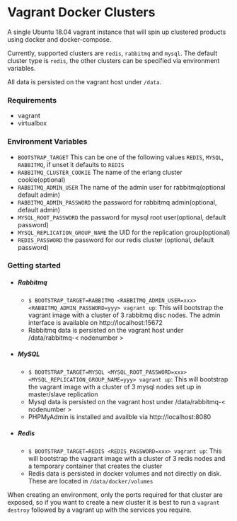 # Vagrant Docker Clusters

A single Ubuntu 18.04 vagrant instance that will spin up clustered products using docker and docker-compose.

Currently, supported clusters are `redis`, `rabbitmq` and `mysql`. The default cluster type is `redis`, the other clusters
can be specified via environment variables.

All data is persisted on the vagrant host under `/data`.

### Requirements
 - vagrant
 - virtualbox

### Environment Variables
  - `BOOTSTRAP_TARGET` This can be one of the following values `REDIS`, `MYSQL`, `RABBITMQ`, if unset it defaults to `REDIS`
  - `RABBITMQ_CLUSTER_COOKIE` The name of the erlang cluster cookie(optional)
  - `RABBITMQ_ADMIN_USER` The name of the admin user for rabbitmq(optional default admin)
  - `RABBITMQ_ADMIN_PASSWORD` the password for rabbitmq admin(optional, default admin)
  - `MYSQL_ROOT_PASSWORD`  the password for mysql root user(optional, default password)
  - `MYSQL_REPLICATION_GROUP_NAME` the UID for the replication group(optional)
  - `REDIS_PASSWORD` the password for our redis cluster (optional, default password)

### Getting started

- ##### Rabbitmq
  - `$ BOOTSTRAP_TARGET=RABBITMQ <RABBITMQ_ADMIN_USER=xxx> <RABBITMQ_ADMIN_PASSWORD=yyy> vagrant up`: This will bootstrap the vagrant image with a cluster of 3
    rabbitmq disc nodes. The admin interface is available on http://localhost:15672
  - Rabbitmq data is persisted on the vagrant host under /data/rabbitmq-< nodenumber >

- ##### MySQL
  - `$ BOOTSTRAP_TARGET=MYSQL <MYSQL_ROOT_PASSWORD=xxx> <MYSQL_REPLICATION_GROUP_NAME=yyy> vagrant up`: This will bootstrap the vagrant image with a cluster of 3
    mysql nodes set up in master/slave replication
  - Mysql data is persisted on the vagrant host under /data/rabbitmq-< nodenumber >
  - PHPMyAdmin is installed and availble via http://localhost:8080

- ##### Redis
  - `$ BOOTSTRAP_TARGET=REDIS <REDIS_PASSWORD=xxx> vagrant up`: This will bootstrap the vagrant image with a cluster of 3 redis nodes and a temporary container that creates the cluster
  - Redis data is persisted in docker volumes and not directly on disk. These are located in `/data/docker/volumes`

When creating an environment, only the ports required for that cluster are exposed, so if you want to create a new cluster
it is best to run a `vagrant destroy` followed by a vagrant up with the services you require.

